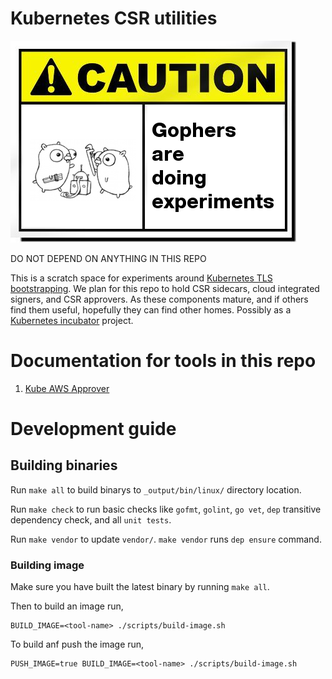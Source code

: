 # Kubernetes CSR utilities

![](/Documentation/img/caution.png)

DO NOT DEPEND ON ANYTHING IN THIS REPO

This is a scratch space for experiments around [Kubernetes TLS bootstrapping][tls-bootstrapping]. We plan for this repo to hold CSR sidecars, cloud integrated signers, and CSR approvers. As these components mature, and if others find them useful, hopefully they can find other homes. Possibly as a [Kubernetes incubator][incubator] project.

[tls-bootstrapping]: https://kubernetes.io/docs/admin/kubelet-tls-bootstrapping/
[incubator]: https://github.com/kubernetes/community/blob/master/incubator.md

# Documentation for tools in this repo

1. [Kube AWS Approver](Documentation/kube-aws-approver.md)

# Development guide

## Building binaries

Run `make all` to build binarys to `_output/bin/linux/` directory location.

Run `make check` to run basic checks like `gofmt`, `golint`, `go vet`, `dep` transitive dependency check, and all `unit tests`.

Run `make vendor` to update `vendor/`. `make vendor` runs `dep ensure` command.

### Building image

Make sure you have built the latest binary by running `make all`.

Then to build an image run,
```shell
BUILD_IMAGE=<tool-name> ./scripts/build-image.sh
```

To build anf push the image run,
```shell
PUSH_IMAGE=true BUILD_IMAGE=<tool-name> ./scripts/build-image.sh
```